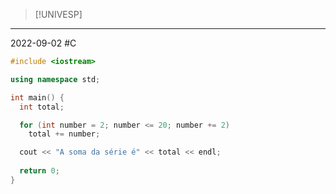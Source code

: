 >[!UNIVESP]

---
2022-09-02
#C 


```c++
#include <iostream>

using namespace std;

int main() {
  int total;

  for (int number = 2; number <= 20; number += 2)
    total += number;

  cout << "A soma da série é" << total << endl;
 
  return 0;
}

```
